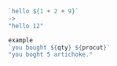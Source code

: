 ```javascript
`hello ${1 + 2 + 9}`
->
"hello 12"

example
`you bought ${qty} ${procut}`
"you boght 5 artichoke."
```
